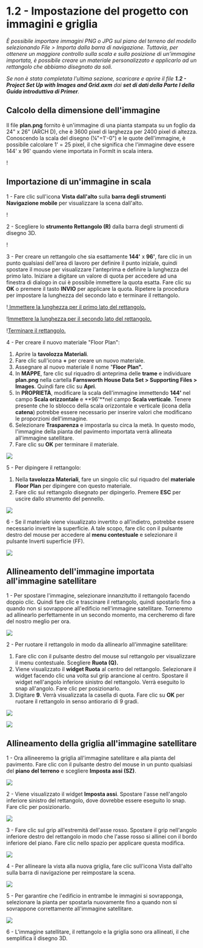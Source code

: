 # 1.2 - Impostazione del progetto con immagini e griglia

_È possibile importare immagini PNG o JPG sul piano del terreno del modello selezionando File > Importa dalla barra di navigazione. Tuttavia, per ottenere un maggiore controllo sulla scala e sulla posizione di un'immagine importata, è possibile creare un materiale personalizzato e applicarlo ad un rettangolo che abbiamo disegnato da soli._

_Se non è stata completata l'ultima sezione, scaricare e aprire il file_ _**1.2 - Project Set Up with Images and Grid.axm**_ _dai_ _**set di dati della Parte I della Guida introduttiva di Primer**._

## **Calcolo della dimensione dell'immagine**

Il file **plan.png** fornito è un'immagine di una pianta stampata su un foglio da 24" x 26" (ARCH D), che è 3600 pixel di larghezza per 2400 pixel di altezza. Conoscendo la scala del disegno (¼"=1'-0") e le quote dell'immagine, è possibile calcolare 1' = 25 pixel, il che significa che l'immagine deve essere 144' x 96' quando viene importata in FormIt in scala intera.

\![](<../../.gitbook/assets/0 (1) (2).png>)

## **Importazione di un'immagine in scala**

1 - Fare clic sull'icona **Vista dall'alto** sulla **barra degli strumenti Navigazione mobile** per visualizzare la scena dall'alto.

\![](<../../.gitbook/assets/1 (1).png>)

2 - Scegliere lo **strumento Rettangolo (R)** dalla barra degli strumenti di disegno 3D.

\![](<../../.gitbook/assets/2 (1).png>)

3 - Per creare un rettangolo che sia esattamente **144'** x **96'**, fare clic in un punto qualsiasi dell'area di lavoro per definire il punto iniziale, quindi spostare il mouse per visualizzare l'anteprima e definire la lunghezza del primo lato. Iniziare a digitare un valore di quota per accedere ad una finestra di dialogo in cui è possibile immettere la quota esatta. Fare clic su **OK** o premere il tasto **INVIO** per applicare la quota. Ripetere la procedura per impostare la lunghezza del secondo lato e terminare il rettangolo.

\![ Immettere la lunghezza per il primo lato del rettangolo.](<../../.gitbook/assets/3 (1).png>)

\![Immettere la lunghezza per il secondo lato del rettangolo.](<../../.gitbook/assets/4 (1).png>)

\![Terminare il rettangolo.](<../../.gitbook/assets/5 (1).png>)

4 - Per creare il nuovo materiale "Floor Plan":

1. Aprire la **tavolozza Materiali**.
2. Fare clic sull'icona **+** per creare un nuovo materiale.
3. Assegnare al nuovo materiale il nome "**Floor Plan".**
4. In **MAPPE**, fare clic sul riquadro di anteprima delle **trame** e individuare **plan.png** nella cartella **Farnsworth House Data Set > Supporting Files > Images**. Quindi fare clic su **Apri**.
5. In **PROPRIETÀ**, modificare la scala dell'immagine immettendo **144'** nel campo **Scala orizzontale** e **96'**nel campo **Scala verticale**. Tenere presente che lo sblocco della scala orizzontale e verticale (icona della **catena**) potrebbe essere necessario per inserire valori che modificano le proporzioni dell'immagine.
6. Selezionare **Trasparenza** e impostarla su circa la metà. In questo modo, l'immagine della pianta del pavimento importata verrà allineata all'immagine satellitare.
7. Fare clic su **OK** per terminare il materiale.

![](../../.gitbook/assets/create-1.png)

5 - Per dipingere il rettangolo:

1. Nella **tavolozza Materiali**, fare un singolo clic sul riquadro del **materiale Floor Plan** per dipingere con questo materiale.
2. Fare clic sul rettangolo disegnato per dipingerlo. Premere **ESC** per uscire dallo strumento del pennello.

![](../../.gitbook/assets/7.jpeg)

6 - Se il materiale viene visualizzato invertito o all'indietro, potrebbe essere necessario invertire la superficie. A tale scopo, fare clic con il pulsante destro del mouse per accedere al **menu contestuale** e selezionare il pulsante Inverti superficie (FF).

![](../../.gitbook/assets/8.png)

## **Allineamento dell'immagine importata all'immagine satellitare**

1 - Per spostare l'immagine, selezionare innanzitutto il rettangolo facendo doppio clic. Quindi fare clic e trascinare il rettangolo, quindi spostarlo fino a quando non si sovrappone all'edificio nell'immagine satellitare. Torneremo ad allinearlo perfettamente in un secondo momento, ma cercheremo di fare del nostro meglio per ora.

![](../../.gitbook/assets/9.png)

2 - Per ruotare il rettangolo in modo da allinearlo all'immagine satellitare:

1. Fare clic con il pulsante destro del mouse sul rettangolo per visualizzare il menu contestuale. Scegliere **Ruota (Q).**
2. Viene visualizzato il **widget Ruota** al centro del rettangolo. Selezionare il widget facendo clic una volta sul grip arancione al centro. Spostare il widget nell'angolo inferiore sinistro del rettangolo. Verrà eseguito lo snap all'angolo. Fare clic per posizionarlo.
3. Digitare **9**. Verrà visualizzata la casella di quota. Fare clic su **OK** per ruotare il rettangolo in senso antiorario di 9 gradi.

![](../../.gitbook/assets/10.png)

![](../../.gitbook/assets/11.png)

## **Allineamento della griglia all'immagine satellitare**

1 - Ora allineeremo la griglia all'immagine satellitare e alla pianta del pavimento. Fare clic con il pulsante destro del mouse in un punto qualsiasi del **piano del terreno** e scegliere **Imposta assi (SZ)**.

![](../../.gitbook/assets/12.png)

2 - Viene visualizzato il widget **Imposta assi**. Spostare l'asse nell'angolo inferiore sinistro del rettangolo, dove dovrebbe essere eseguito lo snap. Fare clic per posizionarlo.

![](../../.gitbook/assets/13.png)

3 - Fare clic sul grip all'estremità dell'asse rosso. Spostare il grip nell'angolo inferiore destro del rettangolo in modo che l'asse rosso si allinei con il bordo inferiore del piano. Fare clic nello spazio per applicare questa modifica.

![](../../.gitbook/assets/14.png)

4 - Per allineare la vista alla nuova griglia, fare clic sull'icona Vista dall'alto sulla barra di navigazione per reimpostare la scena.

![](../../.gitbook/assets/15.png)

5 - Per garantire che l'edificio in entrambe le immagini si sovrapponga, selezionare la pianta per spostarla nuovamente fino a quando non si sovrappone correttamente all'immagine satellitare.

![](../../.gitbook/assets/16.png)

6 - L'immagine satellitare, il rettangolo e la griglia sono ora allineati, il che semplifica il disegno 3D.
